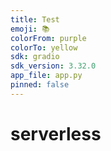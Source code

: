 ```yaml
---
title: Test
emoji: 📚
colorFrom: purple
colorTo: yellow
sdk: gradio
sdk_version: 3.32.0
app_file: app.py
pinned: false
---
```


# serverless